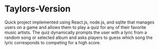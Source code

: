 # Taylors-Version
Quick project implemented using React.js, node.js, and sqlite that manages users on a game and allows them to play a quiz for any of their favorite music artists. The quiz dynamically prompts the user with a lyric from a random song or selected album and asks players to guess which song the lyric corresponds to competing for a high score.
